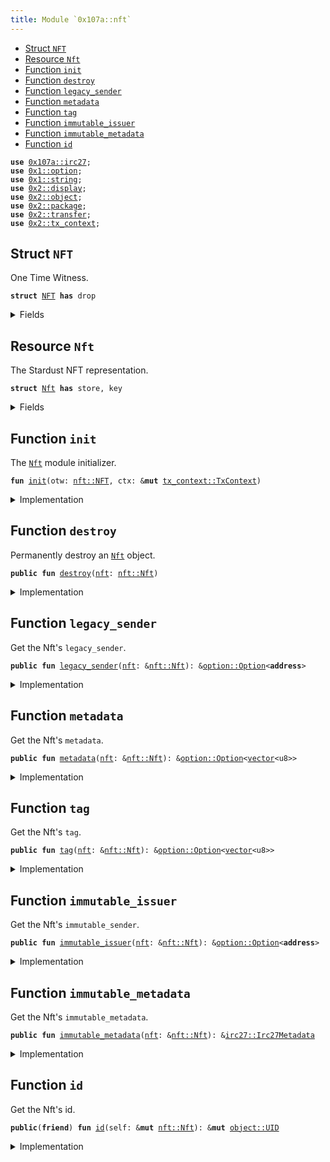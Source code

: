 ```yaml
---
title: Module `0x107a::nft`
---
```




-  [Struct `NFT`](#0x107a_nft_NFT)
-  [Resource `Nft`](#0x107a_nft_Nft)
-  [Function `init`](#0x107a_nft_init)
-  [Function `destroy`](#0x107a_nft_destroy)
-  [Function `legacy_sender`](#0x107a_nft_legacy_sender)
-  [Function `metadata`](#0x107a_nft_metadata)
-  [Function `tag`](#0x107a_nft_tag)
-  [Function `immutable_issuer`](#0x107a_nft_immutable_issuer)
-  [Function `immutable_metadata`](#0x107a_nft_immutable_metadata)
-  [Function `id`](#0x107a_nft_id)


<pre><code><b>use</b> <a href="irc27.md#0x107a_irc27">0x107a::irc27</a>;
<b>use</b> <a href="../move-stdlib/option.md#0x1_option">0x1::option</a>;
<b>use</b> <a href="../move-stdlib/string.md#0x1_string">0x1::string</a>;
<b>use</b> <a href="../sui-framework/display.md#0x2_display">0x2::display</a>;
<b>use</b> <a href="../sui-framework/object.md#0x2_object">0x2::object</a>;
<b>use</b> <a href="../sui-framework/package.md#0x2_package">0x2::package</a>;
<b>use</b> <a href="../sui-framework/transfer.md#0x2_transfer">0x2::transfer</a>;
<b>use</b> <a href="../sui-framework/tx_context.md#0x2_tx_context">0x2::tx_context</a>;
</code></pre>



<a name="0x107a_nft_NFT"></a>

## Struct `NFT`

One Time Witness.


<pre><code><b>struct</b> <a href="nft.md#0x107a_nft_NFT">NFT</a> <b>has</b> drop
</code></pre>



<details>
<summary>Fields</summary>


<dl>
<dt>
<code>dummy_field: bool</code>
</dt>
<dd>

</dd>
</dl>


</details>

<a name="0x107a_nft_Nft"></a>

## Resource `Nft`

The Stardust NFT representation.


<pre><code><b>struct</b> <a href="nft.md#0x107a_nft_Nft">Nft</a> <b>has</b> store, key
</code></pre>



<details>
<summary>Fields</summary>


<dl>
<dt>
<code>id: <a href="../sui-framework/object.md#0x2_object_UID">object::UID</a></code>
</dt>
<dd>
 The Nft's ID is nested from Stardust.
</dd>
<dt>
<code>legacy_sender: <a href="../move-stdlib/option.md#0x1_option_Option">option::Option</a>&lt;<b>address</b>&gt;</code>
</dt>
<dd>
 The sender feature holds the last sender address assigned before the migration and
 is not supported by the protocol after it.
</dd>
<dt>
<code>metadata: <a href="../move-stdlib/option.md#0x1_option_Option">option::Option</a>&lt;<a href="../move-stdlib/vector.md#0x1_vector">vector</a>&lt;u8&gt;&gt;</code>
</dt>
<dd>
 The metadata feature.
</dd>
<dt>
<code>tag: <a href="../move-stdlib/option.md#0x1_option_Option">option::Option</a>&lt;<a href="../move-stdlib/vector.md#0x1_vector">vector</a>&lt;u8&gt;&gt;</code>
</dt>
<dd>
 The tag feature.
</dd>
<dt>
<code>immutable_issuer: <a href="../move-stdlib/option.md#0x1_option_Option">option::Option</a>&lt;<b>address</b>&gt;</code>
</dt>
<dd>
 The immutable issuer feature.
</dd>
<dt>
<code>immutable_metadata: <a href="irc27.md#0x107a_irc27_Irc27Metadata">irc27::Irc27Metadata</a></code>
</dt>
<dd>
 The immutable metadata feature.
</dd>
</dl>


</details>

<a name="0x107a_nft_init"></a>

## Function `init`

The <code><a href="nft.md#0x107a_nft_Nft">Nft</a></code> module initializer.


<pre><code><b>fun</b> <a href="nft.md#0x107a_nft_init">init</a>(otw: <a href="nft.md#0x107a_nft_NFT">nft::NFT</a>, ctx: &<b>mut</b> <a href="../sui-framework/tx_context.md#0x2_tx_context_TxContext">tx_context::TxContext</a>)
</code></pre>



<details>
<summary>Implementation</summary>


<pre><code><b>fun</b> <a href="nft.md#0x107a_nft_init">init</a>(otw: <a href="nft.md#0x107a_nft_NFT">NFT</a>, ctx: &<b>mut</b> TxContext) {
    // Claim the <b>module</b> publisher.
    <b>let</b> publisher = <a href="../sui-framework/package.md#0x2_package_claim">package::claim</a>(otw, ctx);

    // Build a `Display` <a href="../sui-framework/object.md#0x2_object">object</a>.
    <b>let</b> keys = <a href="../move-stdlib/vector.md#0x1_vector">vector</a>[
        // The Sui standard fields.
        <a href="../move-stdlib/string.md#0x1_string_utf8">string::utf8</a>(b"name"),
        <a href="../move-stdlib/string.md#0x1_string_utf8">string::utf8</a>(b"image_url"),
        <a href="../move-stdlib/string.md#0x1_string_utf8">string::utf8</a>(b"description"),
        <a href="../move-stdlib/string.md#0x1_string_utf8">string::utf8</a>(b"creator"),

        // The extra IRC27-nested fileds.
        <a href="../move-stdlib/string.md#0x1_string_utf8">string::utf8</a>(b"version"),
        <a href="../move-stdlib/string.md#0x1_string_utf8">string::utf8</a>(b"media_type"),
        <a href="../move-stdlib/string.md#0x1_string_utf8">string::utf8</a>(b"collection_name"),
    ];

    <b>let</b> values = <a href="../move-stdlib/vector.md#0x1_vector">vector</a>[
        // The Sui standard fields.
        <a href="../move-stdlib/string.md#0x1_string_utf8">string::utf8</a>(b"{immutable_metadata.name}"),
        <a href="../move-stdlib/string.md#0x1_string_utf8">string::utf8</a>(b"{immutable_metadata.uri}"),
        <a href="../move-stdlib/string.md#0x1_string_utf8">string::utf8</a>(b"{immutable_metadata.description}"),
        <a href="../move-stdlib/string.md#0x1_string_utf8">string::utf8</a>(b"{immutable_metadata.issuer_name}"),

        // The extra IRC27-nested fileds.
        <a href="../move-stdlib/string.md#0x1_string_utf8">string::utf8</a>(b"{immutable_metadata.version}"),
        <a href="../move-stdlib/string.md#0x1_string_utf8">string::utf8</a>(b"{immutable_metadata.media_type}"),
        <a href="../move-stdlib/string.md#0x1_string_utf8">string::utf8</a>(b"{immutable_metadata.collection_name}"),
    ];

    <b>let</b> <b>mut</b> <a href="../sui-framework/display.md#0x2_display">display</a> = <a href="../sui-framework/display.md#0x2_display_new_with_fields">display::new_with_fields</a>&lt;<a href="nft.md#0x107a_nft_Nft">Nft</a>&gt;(
        &publisher,
        keys,
        values,
        ctx
    );

    // Commit the first version of `Display` <b>to</b> <b>apply</b> changes.
    <a href="../sui-framework/display.md#0x2_display">display</a>.update_version();

    // Burn the publisher <a href="../sui-framework/object.md#0x2_object">object</a>.
    <a href="../sui-framework/package.md#0x2_package_burn_publisher">package::burn_publisher</a>(publisher);

    // Freeze the <a href="../sui-framework/display.md#0x2_display">display</a> <a href="../sui-framework/object.md#0x2_object">object</a>.
    sui::transfer::public_freeze_object(<a href="../sui-framework/display.md#0x2_display">display</a>);
}
</code></pre>



</details>

<a name="0x107a_nft_destroy"></a>

## Function `destroy`

Permanently destroy an <code><a href="nft.md#0x107a_nft_Nft">Nft</a></code> object.


<pre><code><b>public</b> <b>fun</b> <a href="nft.md#0x107a_nft_destroy">destroy</a>(<a href="nft.md#0x107a_nft">nft</a>: <a href="nft.md#0x107a_nft_Nft">nft::Nft</a>)
</code></pre>



<details>
<summary>Implementation</summary>


<pre><code><b>public</b> <b>fun</b> <a href="nft.md#0x107a_nft_destroy">destroy</a>(<a href="nft.md#0x107a_nft">nft</a>: <a href="nft.md#0x107a_nft_Nft">Nft</a>) {
    <b>let</b> <a href="nft.md#0x107a_nft_Nft">Nft</a> {
        id,
        legacy_sender: _,
        metadata: _,
        tag: _,
        immutable_issuer: _,
        immutable_metadata,
    } = <a href="nft.md#0x107a_nft">nft</a>;

    <a href="irc27.md#0x107a_irc27_destroy">irc27::destroy</a>(immutable_metadata);

    <a href="../sui-framework/object.md#0x2_object_delete">object::delete</a>(id);
}
</code></pre>



</details>

<a name="0x107a_nft_legacy_sender"></a>

## Function `legacy_sender`

Get the Nft's <code>legacy_sender</code>.


<pre><code><b>public</b> <b>fun</b> <a href="nft.md#0x107a_nft_legacy_sender">legacy_sender</a>(<a href="nft.md#0x107a_nft">nft</a>: &<a href="nft.md#0x107a_nft_Nft">nft::Nft</a>): &<a href="../move-stdlib/option.md#0x1_option_Option">option::Option</a>&lt;<b>address</b>&gt;
</code></pre>



<details>
<summary>Implementation</summary>


<pre><code><b>public</b> <b>fun</b> <a href="nft.md#0x107a_nft_legacy_sender">legacy_sender</a>(<a href="nft.md#0x107a_nft">nft</a>: &<a href="nft.md#0x107a_nft_Nft">Nft</a>): &Option&lt;<b>address</b>&gt; {
    &<a href="nft.md#0x107a_nft">nft</a>.legacy_sender
}
</code></pre>



</details>

<a name="0x107a_nft_metadata"></a>

## Function `metadata`

Get the Nft's <code>metadata</code>.


<pre><code><b>public</b> <b>fun</b> <a href="nft.md#0x107a_nft_metadata">metadata</a>(<a href="nft.md#0x107a_nft">nft</a>: &<a href="nft.md#0x107a_nft_Nft">nft::Nft</a>): &<a href="../move-stdlib/option.md#0x1_option_Option">option::Option</a>&lt;<a href="../move-stdlib/vector.md#0x1_vector">vector</a>&lt;u8&gt;&gt;
</code></pre>



<details>
<summary>Implementation</summary>


<pre><code><b>public</b> <b>fun</b> <a href="nft.md#0x107a_nft_metadata">metadata</a>(<a href="nft.md#0x107a_nft">nft</a>: &<a href="nft.md#0x107a_nft_Nft">Nft</a>): &Option&lt;<a href="../move-stdlib/vector.md#0x1_vector">vector</a>&lt;u8&gt;&gt; {
    &<a href="nft.md#0x107a_nft">nft</a>.metadata
}
</code></pre>



</details>

<a name="0x107a_nft_tag"></a>

## Function `tag`

Get the Nft's <code>tag</code>.


<pre><code><b>public</b> <b>fun</b> <a href="nft.md#0x107a_nft_tag">tag</a>(<a href="nft.md#0x107a_nft">nft</a>: &<a href="nft.md#0x107a_nft_Nft">nft::Nft</a>): &<a href="../move-stdlib/option.md#0x1_option_Option">option::Option</a>&lt;<a href="../move-stdlib/vector.md#0x1_vector">vector</a>&lt;u8&gt;&gt;
</code></pre>



<details>
<summary>Implementation</summary>


<pre><code><b>public</b> <b>fun</b> <a href="nft.md#0x107a_nft_tag">tag</a>(<a href="nft.md#0x107a_nft">nft</a>: &<a href="nft.md#0x107a_nft_Nft">Nft</a>): &Option&lt;<a href="../move-stdlib/vector.md#0x1_vector">vector</a>&lt;u8&gt;&gt; {
    &<a href="nft.md#0x107a_nft">nft</a>.tag
}
</code></pre>



</details>

<a name="0x107a_nft_immutable_issuer"></a>

## Function `immutable_issuer`

Get the Nft's <code>immutable_sender</code>.


<pre><code><b>public</b> <b>fun</b> <a href="nft.md#0x107a_nft_immutable_issuer">immutable_issuer</a>(<a href="nft.md#0x107a_nft">nft</a>: &<a href="nft.md#0x107a_nft_Nft">nft::Nft</a>): &<a href="../move-stdlib/option.md#0x1_option_Option">option::Option</a>&lt;<b>address</b>&gt;
</code></pre>



<details>
<summary>Implementation</summary>


<pre><code><b>public</b> <b>fun</b> <a href="nft.md#0x107a_nft_immutable_issuer">immutable_issuer</a>(<a href="nft.md#0x107a_nft">nft</a>: &<a href="nft.md#0x107a_nft_Nft">Nft</a>): &Option&lt;<b>address</b>&gt; {
    &<a href="nft.md#0x107a_nft">nft</a>.immutable_issuer
}
</code></pre>



</details>

<a name="0x107a_nft_immutable_metadata"></a>

## Function `immutable_metadata`

Get the Nft's <code>immutable_metadata</code>.


<pre><code><b>public</b> <b>fun</b> <a href="nft.md#0x107a_nft_immutable_metadata">immutable_metadata</a>(<a href="nft.md#0x107a_nft">nft</a>: &<a href="nft.md#0x107a_nft_Nft">nft::Nft</a>): &<a href="irc27.md#0x107a_irc27_Irc27Metadata">irc27::Irc27Metadata</a>
</code></pre>



<details>
<summary>Implementation</summary>


<pre><code><b>public</b> <b>fun</b> <a href="nft.md#0x107a_nft_immutable_metadata">immutable_metadata</a>(<a href="nft.md#0x107a_nft">nft</a>: &<a href="nft.md#0x107a_nft_Nft">Nft</a>): &Irc27Metadata {
    &<a href="nft.md#0x107a_nft">nft</a>.immutable_metadata
}
</code></pre>



</details>

<a name="0x107a_nft_id"></a>

## Function `id`

Get the Nft's id.


<pre><code><b>public</b>(<b>friend</b>) <b>fun</b> <a href="nft.md#0x107a_nft_id">id</a>(self: &<b>mut</b> <a href="nft.md#0x107a_nft_Nft">nft::Nft</a>): &<b>mut</b> <a href="../sui-framework/object.md#0x2_object_UID">object::UID</a>
</code></pre>



<details>
<summary>Implementation</summary>


<pre><code><b>public</b>(<a href="../sui-framework/package.md#0x2_package">package</a>) <b>fun</b> <a href="nft.md#0x107a_nft_id">id</a>(self: &<b>mut</b> <a href="nft.md#0x107a_nft_Nft">Nft</a>): &<b>mut</b> UID {
    &<b>mut</b> self.id
}
</code></pre>



</details>
